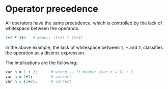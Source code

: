 # Operator precedence

All operators have the same precedence, which is controlled by the lack of whitespace between the operands.

```ruby
1+2 * 3+4   # means: (1+2) * (3+4)
```

In the above example, the lack of whitespace between `1`, `+` and `2`, classifies the operation as a distinct expression.

The implications are the following:

```ruby
var n = 1 + 2;      # wrong -- it means: (var n = 1) + 2
var n = 1+2;        # correct
var n = (1+2);      # correct
```

